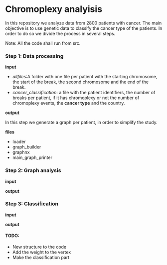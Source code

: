 # Chromoplexy analyisis

In this repository we analyze data from 2800 patients with cancer. 
The main objective is to use genetic data to classify the cancer type of the patients. 
In order to do so we divide the process in several steps. 


Note: All the code shall run from src. 

### Step 1: Data processing

**input** 

- *allfiles*:A folder with one file per patient with the starting chromosome, the start of the break, 
the second chromosome and the end of the break. 
- *cancer_classification*: a file with the patient identifiers, the number of breaks per patient, 
if it has chromoplexy or not the number of chromoplexy events, the **cancer type** and the country. 


**output**

In this step we generate a graph per patient, in order to simplify the study. 

**files**
- loader
- graph_builder
- graphnx
- main_graph_printer

### Step 2: Graph analysis

**input**

**output**

### Step 3: Classification

**input**

**output**


#### TODO: 
- New structure to the code
- Add the weight to the vertex 
- Make the classification part 

